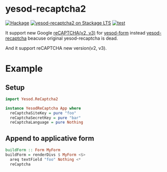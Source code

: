 # yesod-recaptcha2

[![Hackage](https://img.shields.io/hackage/v/yesod-recaptcha2.svg)](https://hackage.haskell.org/package/yesod-recaptcha2)
[![yesod-recaptcha2 on Stackage LTS](http://stackage.org/package/yesod-recaptcha2/badge/lts)](http://stackage.org/lts/package/yesod-recaptcha2)
[![test](https://github.com/ncaq/yesod-recaptcha2/actions/workflows/test.yml/badge.svg)](https://github.com/ncaq/yesod-recaptcha2/actions/workflows/test.yml)

It support new Google
[reCAPTCHA(v2, v3)](https://www.google.com/recaptcha/about/)
for
[yesod-form](https://hackage.haskell.org/package/yesod-form)
instead
[yesod-recaptcha](https://hackage.haskell.org/package/yesod-recaptcha)
beacuse original yesod-recaptcha is dead.

And it support reCAPTCHA new version(v2, v3).

# Example

## Setup

~~~hs
import Yesod.ReCaptcha2
~~~

~~~hs
instance YesodReCaptcha App where
  reCaptchaSiteKey = pure "foo"
  reCaptchaSecretKey = pure "bar"
  reCaptchaLanguage = pure Nothing
~~~

## Append to applicative form

~~~hs
buildForm :: Form MyForm
buildForm = renderDivs $ MyForm <$>
  areq textField "foo" Nothing <*
  reCaptcha
~~~
